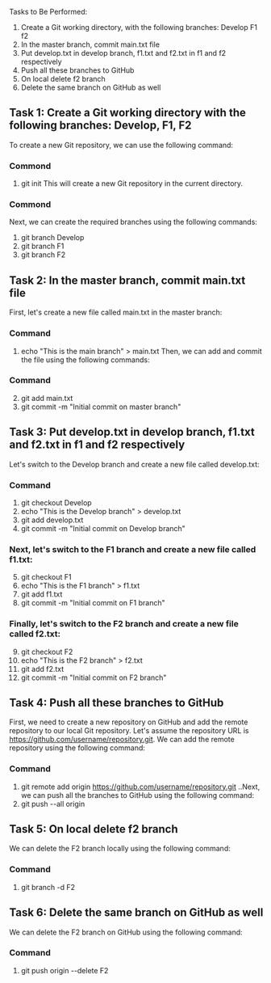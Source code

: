 Tasks to Be Performed: 
1. Create a Git working directory, with the following branches: 
               Develop 
               F1 
               f2 
2. In the master branch, commit main.txt file 
3. Put develop.txt in develop branch, f1.txt and f2.txt in f1 and f2 respectively 
4. Push all these branches to GitHub
5. On local delete f2 branch 
6. Delete the same branch on GitHub as well



## Task 1: Create a Git working directory with the following branches: Develop, F1, F2
To create a new Git repository, we can use the following command:
### Commond
1. git init
This will create a new Git repository in the current directory.
### Commond
Next, we can create the required branches using the following commands:
1. git branch Develop
2. git branch F1
3. git branch F2

## Task 2: In the master branch, commit main.txt file
First, let's create a new file called main.txt in the master branch:
### Command
1. echo "This is the main branch" > main.txt
Then, we can add and commit the file using the following commands:
### Command
2. git add main.txt
3. git commit -m "Initial commit on master branch"

## Task 3: Put develop.txt in develop branch, f1.txt and f2.txt in f1 and f2 respectively
Let's switch to the Develop branch and create a new file called develop.txt:
### Command
1. git checkout Develop
2. echo "This is the Develop branch" > develop.txt
3. git add develop.txt
4. git commit -m "Initial commit on Develop branch"

### Next, let's switch to the F1 branch and create a new file called f1.txt:
5. git checkout F1
6. echo "This is the F1 branch" > f1.txt
7. git add f1.txt
8. git commit -m "Initial commit on F1 branch"

### Finally, let's switch to the F2 branch and create a new file called f2.txt:
9. git checkout F2
10. echo "This is the F2 branch" > f2.txt
11. git add f2.txt
12. git commit -m "Initial commit on F2 branch"

## Task 4: Push all these branches to GitHub
First, we need to create a new repository on GitHub and add the remote repository to our local Git repository. Let's assume the repository URL is https://github.com/username/repository.git. We can add the remote repository using the following command:
### Command 
1. git remote add origin https://github.com/username/repository.git
..Next, we can push all the branches to GitHub using the following command:
2. git push --all origin

## Task 5: On local delete f2 branch
We can delete the F2 branch locally using the following command:
### Command
1. git branch -d F2

## Task 6: Delete the same branch on GitHub as well
We can delete the F2 branch on GitHub using the following command:
###   Command
1. git push origin --delete F2
